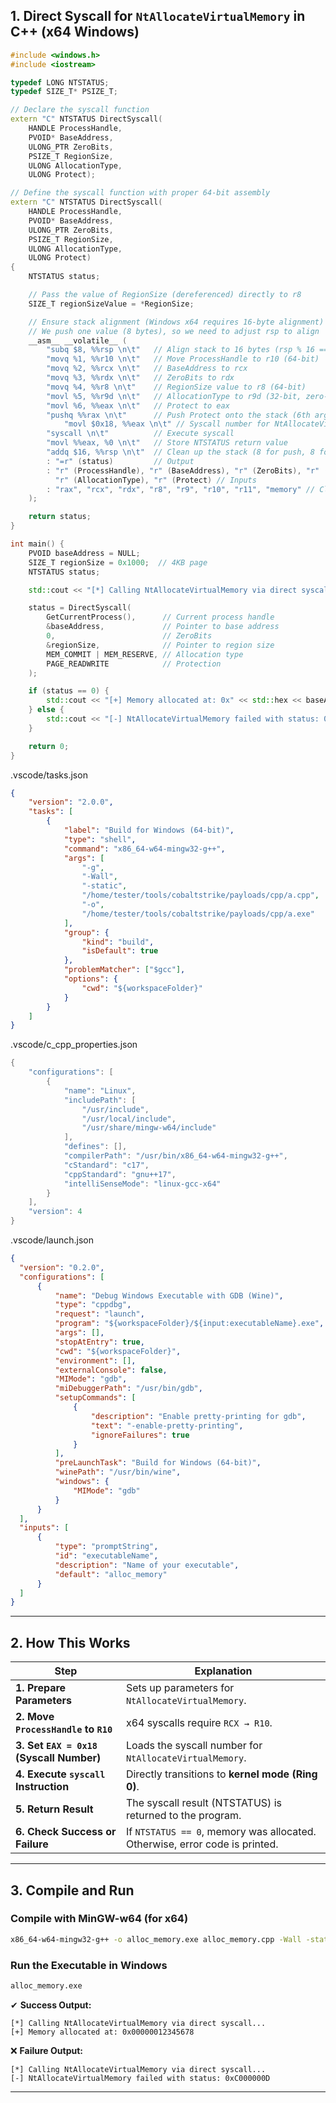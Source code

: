 ## **1. Direct Syscall for `NtAllocateVirtualMemory` in C++ (x64 Windows)**
```cpp
#include <windows.h>
#include <iostream>

typedef LONG NTSTATUS;
typedef SIZE_T* PSIZE_T;

// Declare the syscall function
extern "C" NTSTATUS DirectSyscall(
    HANDLE ProcessHandle,
    PVOID* BaseAddress,
    ULONG_PTR ZeroBits,
    PSIZE_T RegionSize,
    ULONG AllocationType,
    ULONG Protect);

// Define the syscall function with proper 64-bit assembly
extern "C" NTSTATUS DirectSyscall(
    HANDLE ProcessHandle,
    PVOID* BaseAddress,
    ULONG_PTR ZeroBits,
    PSIZE_T RegionSize,
    ULONG AllocationType,
    ULONG Protect) 
{
    NTSTATUS status;

    // Pass the value of RegionSize (dereferenced) directly to r8
    SIZE_T regionSizeValue = *RegionSize;

    // Ensure stack alignment (Windows x64 requires 16-byte alignment)
    // We push one value (8 bytes), so we need to adjust rsp to align
    __asm__ __volatile__ (
        "subq $8, %%rsp \n\t"   // Align stack to 16 bytes (rsp % 16 == 0)
        "movq %1, %%r10 \n\t"   // Move ProcessHandle to r10 (64-bit)
        "movq %2, %%rcx \n\t"   // BaseAddress to rcx
        "movq %3, %%rdx \n\t"   // ZeroBits to rdx
        "movq %4, %%r8 \n\t"    // RegionSize value to r8 (64-bit)
        "movl %5, %%r9d \n\t"   // AllocationType to r9d (32-bit, zero-extends to r9)
        "movl %6, %%eax \n\t"   // Protect to eax
        "pushq %%rax \n\t"      // Push Protect onto the stack (6th arg)
	        "movl $0x18, %%eax \n\t" // Syscall number for NtAllocateVirtualMemory
        "syscall \n\t"          // Execute syscall
        "movl %%eax, %0 \n\t"   // Store NTSTATUS return value
        "addq $16, %%rsp \n\t"  // Clean up the stack (8 for push, 8 for alignment)
        : "=r" (status)         // Output
        : "r" (ProcessHandle), "r" (BaseAddress), "r" (ZeroBits), "r" (regionSizeValue),
          "r" (AllocationType), "r" (Protect) // Inputs
        : "rax", "rcx", "rdx", "r8", "r9", "r10", "r11", "memory" // Clobbered
    );

    return status;
}

int main() {
    PVOID baseAddress = NULL;
    SIZE_T regionSize = 0x1000;  // 4KB page
    NTSTATUS status;

    std::cout << "[*] Calling NtAllocateVirtualMemory via direct syscall..." << std::endl;

    status = DirectSyscall(
        GetCurrentProcess(),      // Current process handle
        &baseAddress,             // Pointer to base address
        0,                        // ZeroBits
        &regionSize,              // Pointer to region size
        MEM_COMMIT | MEM_RESERVE, // Allocation type
        PAGE_READWRITE            // Protection
    );

    if (status == 0) {
        std::cout << "[+] Memory allocated at: 0x" << std::hex << baseAddress << std::endl;
    } else {
        std::cout << "[-] NtAllocateVirtualMemory failed with status: 0x" << std::hex << status << std::endl;
    }

    return 0;
}
```



.vscode/tasks.json
```json
{
    "version": "2.0.0",
    "tasks": [
        {
            "label": "Build for Windows (64-bit)",
            "type": "shell",
            "command": "x86_64-w64-mingw32-g++",
            "args": [
                "-g",
                "-Wall",
                "-static",
                "/home/tester/tools/cobaltstrike/payloads/cpp/a.cpp",
                "-o",
                "/home/tester/tools/cobaltstrike/payloads/cpp/a.exe"
            ],
            "group": {
                "kind": "build",
                "isDefault": true
            },
            "problemMatcher": ["$gcc"],
            "options": {
                "cwd": "${workspaceFolder}"
            }
        }
    ]
}
```

.vscode/c_cpp_properties.json
```c
{
    "configurations": [
        {
            "name": "Linux",
            "includePath": [
                "/usr/include",
                "/usr/local/include",
                "/usr/share/mingw-w64/include"
            ],
            "defines": [],
            "compilerPath": "/usr/bin/x86_64-w64-mingw32-g++", 
            "cStandard": "c17",
            "cppStandard": "gnu++17",
            "intelliSenseMode": "linux-gcc-x64"
        }
    ],
    "version": 4
}


```


.vscode/launch.json

```json
{
  "version": "0.2.0",
  "configurations": [
      {
          "name": "Debug Windows Executable with GDB (Wine)",
          "type": "cppdbg",
          "request": "launch",
          "program": "${workspaceFolder}/${input:executableName}.exe",
          "args": [],
          "stopAtEntry": true,
          "cwd": "${workspaceFolder}",
          "environment": [],
          "externalConsole": false,
          "MIMode": "gdb",
          "miDebuggerPath": "/usr/bin/gdb",
          "setupCommands": [
              {
                  "description": "Enable pretty-printing for gdb",
                  "text": "-enable-pretty-printing",
                  "ignoreFailures": true
              }
          ],
          "preLaunchTask": "Build for Windows (64-bit)",
          "winePath": "/usr/bin/wine",
          "windows": {
              "MIMode": "gdb"
          }
      }
  ],
  "inputs": [
      {
          "type": "promptString",
          "id": "executableName",
          "description": "Name of your executable",
          "default": "alloc_memory"
      }
  ]
}
```

---

## **2. How This Works**
| **Step** | **Explanation** |
|----------|----------------|
| **1. Prepare Parameters** | Sets up parameters for `NtAllocateVirtualMemory`. |
| **2. Move `ProcessHandle` to `R10`** | x64 syscalls require `RCX → R10`. |
| **3. Set `EAX = 0x18` (Syscall Number)** | Loads the syscall number for `NtAllocateVirtualMemory`. |
| **4. Execute `syscall` Instruction** | Directly transitions to **kernel mode (Ring 0)**. |
| **5. Return Result** | The syscall result (NTSTATUS) is returned to the program. |
| **6. Check Success or Failure** | If `NTSTATUS == 0`, memory was allocated. Otherwise, error code is printed. |

---

## **3. Compile and Run**
### **Compile with MinGW-w64 (for x64)**
```sh
x86_64-w64-mingw32-g++ -o alloc_memory.exe alloc_memory.cpp -Wall -static
```

### **Run the Executable in Windows**
```sh
alloc_memory.exe
```
✔ **Success Output:**
```
[*] Calling NtAllocateVirtualMemory via direct syscall...
[+] Memory allocated at: 0x00000012345678
```
❌ **Failure Output:**
```
[*] Calling NtAllocateVirtualMemory via direct syscall...
[-] NtAllocateVirtualMemory failed with status: 0xC000000D
```

---

